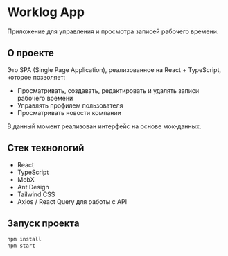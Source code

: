 # Worklog App

Приложение для управления и просмотра записей рабочего времени.

## О проекте

Это SPA (Single Page Application), реализованное на React + TypeScript, которое позволяет:

- Просматривать, создавать, редактировать и удалять записи рабочего времени
- Управлять профилем пользователя
- Просматривать новости компании

В данный момент реализован интерфейс на основе мок-данных.

## Стек технологий

- React
- TypeScript
- MobX
- Ant Design
- Tailwind CSS
- Axios / React Query для работы с API

## Запуск проекта

```bash
npm install
npm start

```
